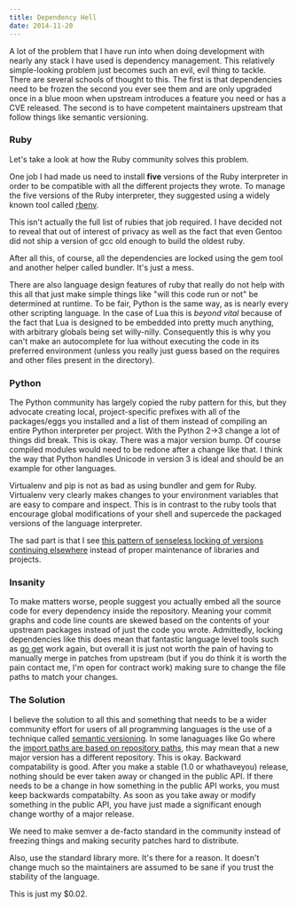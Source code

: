 ```yaml
---
title: Dependency Hell
date: 2014-11-20
---
```


A lot of the problem that I have run into when doing development with
nearly any stack I have used is dependency management. This relatively
simple-looking problem just becomes such an evil, evil thing to tackle.
There are several schools of thought to this. The first is that
dependencies need to be frozen the second you ever see them and are only
upgraded once in a blue moon when upstream introduces a feature you need
or has a CVE released. The second is to have competent maintainers
upstream that follow things like semantic versioning.

### Ruby

Let's take a look at how the Ruby community solves this problem.

One job I had made us need to install **five** versions of the Ruby
interpreter in order to be compatible with all the different projects
they wrote. To manage the five versions of the Ruby interpreter, they
suggested using a widely known tool called
[rbenv](https://github.com/sstephenson/rbenv).

This isn't actually the full list of rubies that job required. I have
decided not to reveal that out of interest of privacy as well as the
fact that even Gentoo did not ship a version of gcc old enough to build
the oldest ruby.

After all this, of course, all the dependencies are locked using the gem
tool and another helper called bundler. It's just a mess.

There are also language design features of ruby that really do not help
with this all that just make simple things like "will this code run or
not" be determined at runtime. To be fair, Python is the same way, as is
nearly every other scripting language. In the case of Lua this is
*beyond vital* because of the fact that Lua is designed to be embedded
into pretty much anything, with arbitrary globals being set willy-nilly.
Consequently this is why you can't make an autocomplete for lua without
executing the code in its preferred environment (unless you really just
guess based on the requires and other files present in the directory).

### Python

The Python community has largely copied the ruby pattern for this, but
they advocate creating local, project-specific prefixes with all of the
packages/eggs you installed and a list of them instead of compiling an
entire Python interpreter per project. With the Python 2-\>3 change a
lot of things did break. This is okay. There was a major version bump.
Of course compiled modules would need to be redone after a change like
that. I think the way that Python handles Unicode in version 3 is ideal
and should be an example for other languages.

Virtualenv and pip is not as bad as using bundler and gem for Ruby.
Virtualenv very clearly makes changes to your environment variables that
are easy to compare and inspect. This is in contrast to the ruby tools
that encourage global modifications of your shell and supercede the
packaged versions of the language interpreter.

The sad part is that I see [this pattern of senseless locking of
versions continuing
elsewhere](https://github.com/tools/godep) instead of proper 
maintenance of libraries and projects.

### Insanity

To make matters worse, people suggest you actually embed all the source
code for every dependency inside the repository. Meaning your commit
graphs and code line counts are skewed based on the contents of your
upstream packages instead of just the code you wrote. Admittedly,
locking dependencies like this does mean that fantastic language level
tools such as [go
get](https://pkg.go.dev/cmd/go#hdr-Add_dependencies_to_current_module_and_install_them)
work again, but overall it is just not worth the pain
of having to manually merge in patches from upstream (but if you do
think it is worth the pain contact me, I'm open for contract work)
making sure to change the file paths to match your changes.

### The Solution

I believe the solution to all this and something that needs to be a
wider community effort for users of all programming languages is the use
of a technique called [semantic versioning](https://semver.org/). In
some lanaguages like Go where the [import paths are based on repository
paths](https://go.dev/doc/code#Organization), this may mean that
a new major version has a different repository. This is okay. Backward
compatability is good. After you make a stable (1.0 or whathaveyou)
release, nothing should be ever taken away or changed in the public API.
If there needs to be a change in how something in the public API works,
you must keep backwards compatabilty. As soon as you take away or modify
something in the public API, you have just made a significant enough
change worthy of a major release.

We need to make semver a de-facto standard in the community instead of
freezing things and making security patches hard to distribute.

Also, use the standard library more. It's there for a reason. It doesn't
change much so the maintainers are assumed to be sane if you trust the
stability of the language.

This is just my \$0.02.
